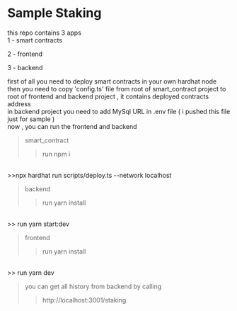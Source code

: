 # Sample Staking

this repo contains 3 apps
<br/>
1 - smart contracts

2 - frontend

3 - backend


first of all you need to deploy smart contracts in your own hardhat node 
<br/>
then you need to copy 'config.ts' file from root of smart_contract project to root of frontend and backend project , it contains deployed contracts address
<br/>
in backend project you need to add MySql URL in .env file ( i pushed this file just for sample )
<br/>
now , you can run the frontend and backend

>smart_contract 
>>run npm i
<br/> 
>>npx hardhat run scripts/deploy.ts --network localhost 
<br/>

>backend 
>> run yarn install
<br/>
>> run yarn start:dev
<br/>

>frontend 
>> run yarn install
<br/>
>> run yarn dev


>you can get all history from backend by calling
>>http://localhost:3001/staking